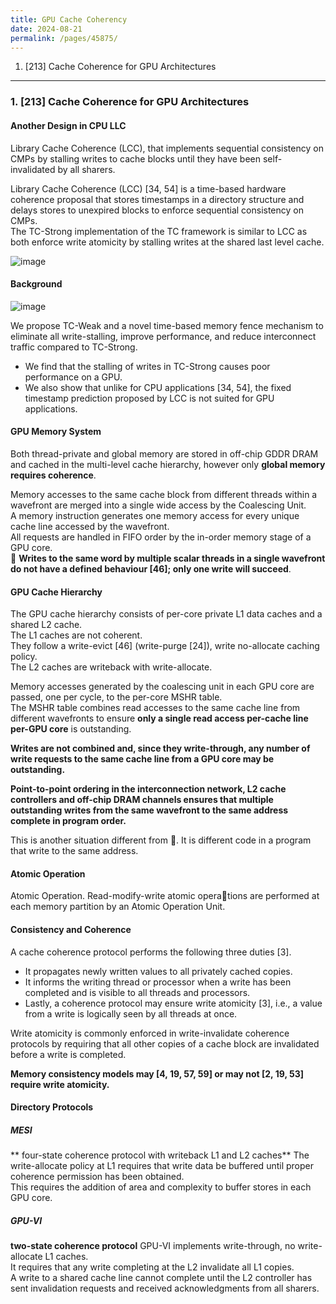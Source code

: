 ```yaml
---
title: GPU Cache Coherency
date: 2024-08-21
permalink: /pages/45875/
---
```


1. [213] Cache Coherence for GPU Architectures

---

### 1. [213] Cache Coherence for GPU Architectures

#### Another Design in CPU LLC
Library Cache Coherence (LCC), that implements sequential consistency on CMPs by stalling writes to cache blocks until they have been self-invalidated by all sharers.

Library Cache Coherence (LCC) [34, 54] is a time-based hardware coherence proposal that stores timestamps in a directory structure and delays stores to unexpired blocks to enforce sequential consistency on CMPs.\
The TC-Strong implementation of the TC framework is similar to LCC as both enforce write atomicity by stalling writes at the shared last level cache.

![image](https://github.com/user-attachments/assets/3e7e13cc-7d64-4234-897b-03754489dd1f)

#### Background
![image](https://github.com/user-attachments/assets/2e62c5ed-574b-4cc2-9f85-8b269dc80358)

We propose TC-Weak and a novel time-based memory fence mechanism to eliminate all write-stalling, improve performance, and reduce interconnect traffic compared to TC-Strong.
-  We find that the stalling of writes in TC-Strong causes poor performance on a GPU.
-  We also show that unlike for CPU applications [34, 54], the fixed timestamp prediction proposed by LCC is not suited for GPU applications.

#### GPU Memory System
Both thread-private and global memory are stored in off-chip GDDR DRAM and cached in the multi-level cache hierarchy, however only **global memory requires coherence**.

Memory accesses to the same cache block from different threads within a wavefront are merged into a single wide access by the Coalescing Unit.\
A memory instruction generates one memory access for every unique cache line accessed by the wavefront.\
All requests are handled in FIFO order by the in-order memory stage of a GPU core.\
:bow: **Writes to the same word by multiple scalar threads in a single wavefront do not have a defined behaviour [46]; only one write will succeed**.

#### GPU Cache Hierarchy
The GPU cache hierarchy consists of per-core private L1 data caches and a shared L2 cache.\
The L1 caches are not coherent.\
They follow a write-evict [46] (write-purge [24]), write no-allocate caching policy. \
The L2 caches are writeback with write-allocate.

Memory accesses generated by the coalescing unit in each GPU core are passed, one per cycle, to the per-core MSHR table. \
The MSHR table combines read accesses to the same cache line from different wavefronts to ensure **only a single read access per-cache line per-GPU core** is outstanding.

**Writes are not combined and, since they write-through, any number of write requests to the same cache line from a GPU core may be outstanding.**

**Point-to-point ordering in the interconnection network, L2 cache controllers and off-chip DRAM channels ensures that multiple outstanding writes from the same wavefront to the same
address complete in program order.**

This is another situation different from :bow:. It is different code in a program that write to the same address.

#### Atomic Operation
Atomic Operation. Read-modify-write atomic operations are performed at each memory partition by an Atomic Operation Unit.

#### Consistency and Coherence

A cache coherence protocol performs the following three duties [3].
-  It propagates newly written values to all privately cached copies.
-  It informs the writing thread or processor when a write has been completed and is visible to all threads and processors.
-  Lastly, a coherence protocol may ensure write atomicity [3], i.e., a value from a write is logically seen by all threads at once.

Write atomicity is commonly enforced in write-invalidate coherence protocols by requiring that all other copies of a cache block are invalidated before a write is completed.

**Memory consistency models may [4, 19, 57, 59] or may not [2, 19, 53] require write atomicity.**

#### Directory Protocols

##### MESI
** four-state coherence protocol with writeback L1 and L2 caches**
The write-allocate policy at L1 requires that write data be buffered until proper coherence permission has been obtained.\
This requires the addition of area and complexity to buffer stores in each GPU core.

##### GPU-VI
**two-state coherence protocol**
GPU-VI implements write-through, no write-allocate L1 caches.\
It requires that any write completing at the L2 invalidate all L1 copies.\
A write to a shared cache line cannot complete until the L2 controller has sent invalidation requests and received acknowledgments from all sharers.




